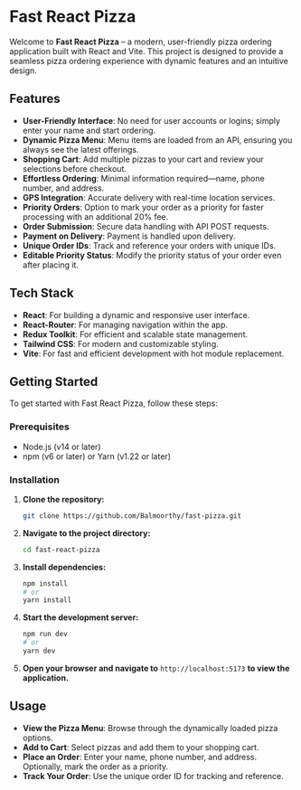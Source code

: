 # Fast React Pizza

Welcome to **Fast React Pizza** – a modern, user-friendly pizza ordering application built with React and Vite. This project is designed to provide a seamless pizza ordering experience with dynamic features and an intuitive design.

## Features

- **User-Friendly Interface**: No need for user accounts or logins; simply enter your name and start ordering.
- **Dynamic Pizza Menu**: Menu items are loaded from an API, ensuring you always see the latest offerings.
- **Shopping Cart**: Add multiple pizzas to your cart and review your selections before checkout.
- **Effortless Ordering**: Minimal information required—name, phone number, and address.
- **GPS Integration**: Accurate delivery with real-time location services.
- **Priority Orders**: Option to mark your order as a priority for faster processing with an additional 20% fee.
- **Order Submission**: Secure data handling with API POST requests.
- **Payment on Delivery**: Payment is handled upon delivery.
- **Unique Order IDs**: Track and reference your orders with unique IDs.
- **Editable Priority Status**: Modify the priority status of your order even after placing it.

## Tech Stack

- **React**: For building a dynamic and responsive user interface.
- **React-Router**: For managing navigation within the app.
- **Redux Toolkit**: For efficient and scalable state management.
- **Tailwind CSS**: For modern and customizable styling.
- **Vite**: For fast and efficient development with hot module replacement.

## Getting Started

To get started with Fast React Pizza, follow these steps:

### Prerequisites

- Node.js (v14 or later)
- npm (v6 or later) or Yarn (v1.22 or later)

### Installation

1. **Clone the repository:**

   ```bash
   git clone https://github.com/Balmoorthy/fast-pizza.git
   ```

2. **Navigate to the project directory:**

   ```bash
   cd fast-react-pizza
   ```

3. **Install dependencies:**

   ```bash
   npm install
   # or
   yarn install
   ```

4. **Start the development server:**

   ```bash
   npm run dev
   # or
   yarn dev
   ```

5. **Open your browser and navigate to** `http://localhost:5173` **to view the application.**

## Usage

- **View the Pizza Menu**: Browse through the dynamically loaded pizza options.
- **Add to Cart**: Select pizzas and add them to your shopping cart.
- **Place an Order**: Enter your name, phone number, and address. Optionally, mark the order as a priority.
- **Track Your Order**: Use the unique order ID for tracking and reference.
